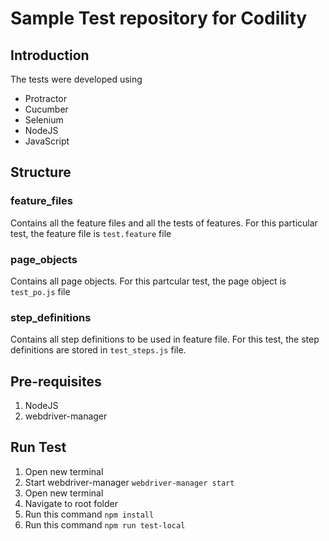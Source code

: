 # Sample Test repository for Codility

## Introduction
The tests were developed using
- Protractor
- Cucumber
- Selenium
- NodeJS
- JavaScript

## Structure
### feature_files
Contains all the feature files and all the tests of features. For this particular test, the feature file is `test.feature` file

### page_objects
Contains all page objects. For this partcular test, the page object is `test_po.js` file

### step_definitions
Contains all step definitions to be used in feature file. For this test, the step definitions are stored in `test_steps.js` file.

## Pre-requisites
1. NodeJS
2. webdriver-manager

## Run Test
1. Open new terminal
2. Start webdriver-manager `webdriver-manager start`
3. Open new terminal
4. Navigate to root folder
5. Run this command `npm install`
6. Run this command `npm run test-local`
